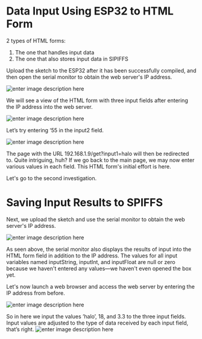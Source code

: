 
# Data Input Using ESP32 to HTML Form

2 types of HTML forms:

1.  The one that handles input data
2.  The one that also stores input data in SIPIFFS

Upload the sketch to the ESP32 after it has been successfully compiled, and then open the serial monitor to obtain the web server's IP address.

![enter image description here](https://i.postimg.cc/x1mdQ6RR/1-0b-TWErg5-LVcxg-TEBOIc-YLA.png)

We will see a view of the HTML form with three input fields after entering the IP address into the web server.

![enter image description here](https://i.postimg.cc/zfSXb34H/1-U8m-Gv-CQh-IDbf-Q2l697-FRRw.png)

Let’s try entering ‘55 in the input2 field.

![enter image description here](https://i.postimg.cc/Xv0YY910/1-Ns-Ut-Ivg831-Hh-Qq-Le-Hdx-OCw.png)

The page with the URL 192.168.1.9/get?input1=halo will then be redirected to. Quite intriguing, huh? If we go back to the main page, we may now enter various values in each field. This HTML form's initial effort is here.

Let's go to the second investigation.

# Saving Input Results to SPIFFS

Next, we upload the sketch and use the serial monitor to obtain the web server's IP address.

![enter image description here](https://i.postimg.cc/RV2Mg2tR/Tqw.png)

As seen above, the serial monitor also displays the results of input into the HTML form field in addition to the IP address. The values for all input variables named inputString, inputInt, and inputFloat are null or zero because we haven't entered any values—we haven't even opened the box yet.

Let's now launch a web browser and access the web server by entering the IP address from before.

![enter image description here](https://i.postimg.cc/DZXBFJZH/1-YDh-Hekp3-Aaaf-Dc-V2d0-Ggug.png)

So in here we input the values ​​’halo’, 18, and 3.3 to the three input fields. Input values ​​are adjusted to the type of data received by each input field, that’s right.
![enter image description here](https://i.postimg.cc/FHxjybdh/CyxcRJw.png)


